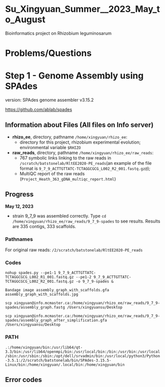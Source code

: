# Su_Xingyuan_Summer__2023_May_to_August
Bioinformatics project on Rhizobium leguminosarum 

# Problems/Questions 

# Step 1 - Genome Assembly using SPAdes <br>
version: SPAdes genome assembler v3.15.2

https://github.com/ablab/spades

## Information about Files (All files on Info server)
- **rhizo_ee**, directory, pathname ``/home/xingyuan/rhizo_ee``: 
   - directory for this project, rhizobium experimental evolution; environmental variable ``$RHIZO`` <br>
- **raw_reads**, directory, pathname ``/home/xingyuan/rhizo_ee/raw_reads``: 
   - 767 symbolic links linking to the raw reads in ``/scratch/batstonelab/RltEE2020-PE_reads``(an example of the file format is ``9_7_9_ACTTGTTATC-TCTAGGCGCG_L002_R2_001.fastq.gz@``); 
   - MultiQC report of the raw reads (``Project_Heath_363_gDNA_multiqc_report.html``)


## Progress 
**May 12, 2023** <br>
- strain 9_7_9 was assembled correctly. Type ``cd /home/xingyuan/rhizo_ee/raw_reads/9_7_9-spades`` to see results. Results are 335 contigs, 333 scaffolds. 

### Pathnames
For original raw reads: ``/2/scratch/batstonelab/RltEE2020-PE_reads``

### Codes
``nohup spades.py --pe1-1 9_7_9_ACTTGTTATC-TCTAGGCGCG_L002_R1_001.fastq.gz --pe1-2 9_7_9_ACTTGTTATC-TCTAGGCGCG_L002_R2_001.fastq.gz -o 9_7_9-spades &``

``Bandage image assembly_graph_with_scaffolds.gfa assembly_graph_with_scaffolds.jpg``

``scp xingyuan@info.mcmaster.ca:/home/xingyuan/rhizo_ee/raw_reads/9_7_9-spades/assembly_graph.fastg /Users/xingyuansu/Desktop``

``scp xingyuan@info.mcmaster.ca:/home/xingyuan/rhizo_ee/raw_reads/9_7_9-spades/assembly_graph_after_simplification.gfa /Users/xingyuansu/Desktop``

### PATH
``.:/home/xingyuan/bin:/usr/lib64/qt-3.3/bin:/usr/lib64/openmpi/bin:/usr/local/bin:/bin:/usr/bin:/usr/local/sbin:/usr/sbin:/sbin:/opt/dell/srvadmin/bin:/usr/local/python3/Python-3.5.1:/2/scratch/batstonelab/bin/SPAdes-3.15.5-Linux/bin:/home/xingyuan/.local/bin:/home/xingyuan/bin``

## Error codes 


